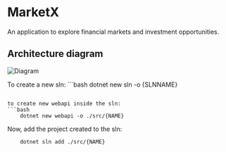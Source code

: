 # MarketX
An application to explore financial markets and investment opportunities. 

## Architecture diagram  
![Diagram](https://github.com/MarioCSan/MarketX/assets/40211718/673aa2d8-e453-4585-ac82-61112cb28013)

To create a new sln: ```bash
    dotnet new sln -o {SLNNAME}
```

to create new webapi inside the sln:
```bash
    dotnet new webapi -o ./src/{NAME}
```

Now, add the project created to the sln:
```bash
    dotnet sln add ./src/{NAME}
```
